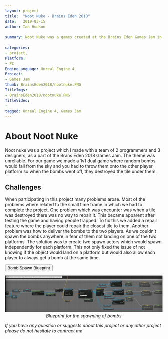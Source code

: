 ```yaml
---
layout: project
title:  "Noot Nuke - Brains Eden 2018"
date:   2019-03-15 
author: Ian Hudson

summary: Noot Nuke was a games created at the Brains Eden Games Jam in 2018.

categories:
- project, 
Platform:
- PC
EngineLanguage: Unreal Engine 4
Project:
- Games Jam
thumb: BrainsEden2018/nootnuke.PNG
TitleImgs:
- BrainsEden2018/nootnuke.PNG
TitleVideo:
- 
tagged: Unreal Engine 4, Games Jam
---
```


# About Noot Nuke
Noot nuke was a project which I made with a team of 2 programmers and 3 designers, as a part of the Brans Eden 2018 Games Jam. The theme was unreliable. For our game we made a 1v1 dual game where random bombs would fall from the sky and you had to throw them onto the other player platform so when the bombs went off, they destroyed the tile under them.


## Challenges
When participating in this project many problems arose. Most of the problems where related to the small time frame in which we had to complete the project. One problem which was encounter was when a tile was destroyed there was no way to repair it. This became apparent after testing the game and having people trapped. To fix this we added a repair feature where the player could repair the closest tile to them. Another problem was how to deliver the bombs to the two players. As we couldn’t spawn the bombs anywhere in fear of them not landing on one of the two platforms. The solution was to create two spawn actors which would spawn independently for each platform. This not only fixed the issue of not knowing if the object would land on a platform but would also allow each player to always get a bomb at the same time.

<button type="button" class="btn btn-info" data-toggle="collapse" data-target="#bombblueprint">Bomb Spawn Blueprint</button>
<div id="bombblueprint" class="collapse">
<img src="/assets/img/project/BrainsEden2018/bombSpawnBP.PNG">
<center><i>Blueprint for the spawning of bombs</i></center>
</div>

<i>If you have any question or suggests about this project or any other project please do not hesitate to contract me<i/>